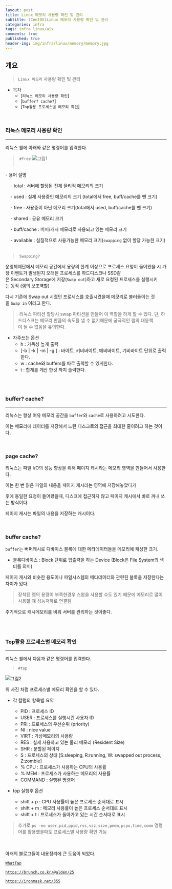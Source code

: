 ```yaml
---
layout: post
title: Linux 메모리 사용량 확인 및 관리 
subtitle: (CentOS)Linux 메모리 사용량 확인 및 관리
categories: infra
tags: infra linux/aix
comments: true
published: true
header-img: img/infra/linux/memory/memory.jpg
---
```


## 개요
> `Linux 메모리` 사용량 확인 및 관리
  
- 목차
	- [`리눅스 메모리 사용량 확인`]
	- [`buffer? cache?`]
	- [`Top활용 프로세스별 메모리 확인`]

<br>

### 리눅스 메모리 사용량 확인
---
리눅스 쉘에 아래와 같은 명령어를 입력한다.



> `#free`
![그림1](https://zunoxi.github.io/assets/img/infra/linux/memory/free.png)
<br><br>


- 용어 설명

    - total : 서버에 할당된 전체 물리적 메모리의 크기

    - used : 실제 사용중인 메모리의 크기 (total에서 free, buff/cache를 뺀 크기) 

    - free : 사용중이 아닌 메모리 크기(total에서 used, buff/cache를 뺀 크기)

    - shared : 공유 메모리 크기

    - buff/cache : 버퍼/캐시 메모리로 사용되고 있는 메모리 크기

    - available : 실질적으로 사용가능한 메모리 크기(`swapping` 없이 할당 가능한 크기)
<br><br>


> `Swapping?`

운영체제단에서 메모리 공간에서 용량의 한계 이상으로 프로세스 요청이 들어왔을 시 가장 이벤트가 발생된지 오래된 프로세스를 하드디스크나 SSD같은 Secondary Storage에 저장(`Swap out`)하고 새로 요청된 프로세스를 실행시키는 동작 (램의 보조역할)

다시 기존에 Swap out 시켰던 프로세스를 호출시켰을때 메모리로 불러들이는 것을 `Swap in` 이라고 한다.

> 리눅스 파티션 할당시 swap 파티션을 만들어 이 역할을 하게 할 수 있다. 단, 하드디스크는 메모리 만큼의
속도를 낼 수 없기때문에 궁극적인 램의 대응책이 될 수 없음을 유의한다.


- 자주쓰는 옵션
	- h : 가독성 높게 출력
	- [-b | -k | -m | -g ] : 바이트, 키비바이트, 메비바이트, 기비바이트 단위로 출력한다.
	- w : cache와 buffers를 따로 출력할 수 있게한다.
	- t : 합계를 계산 한것 까지 출력한다.


<br><br>


### buffer? cache?

---

리눅스는 항상 여유 메모리 공간을 `buffer`와 `cache`로 사용하려고 시도한다.

이는 메모리에 데이터를 저장해서 느린 디스크로의 접근을 최대한 줄이려고 하는 것이다.




<br>

### page cache?

리눅스는 파일 I/O의 성능 향상을 위해 페이지 캐시라는 메모리 영역을 만들어서 사용한다.

이는 한 번 읽은 파일의 내용을 페이지 캐시라는 영역에 저장해놓았다가

후에 동일한 요청이 들어왔을때, 디스크에 접근하지 않고 페이지 캐시에서 바로 꺼내 쓰는 방식이다.

페이지 캐시는 파일의 내용을 저장하는 캐시이다.


<br>


### buffer cache?

`buffer`는 버퍼캐시로 디바이스 블록에 대한 메타데이터들을 메모리에 캐싱한 크기.

* 블록디바이스 : Block 단위로 입출력을 하는 Device (Block은 File System의 섹터를 의미)

페이지 캐시와 비슷한 용도이나 파일시스템의 메타데이터와 관련된 블록을 저장한다는 차이가 있다.

> 장착된 램의 용량이 부족한경우 스왑을 사용할 수도 있기 때문에 메모리르 많이 사용할 떄 성능저하로 연결됨

주기적으로 캐시메모리를 비워 서버를 관리하는 것이좋다.



<br><br>

### Top활용 프로세스별 메모리 확인

---

리눅스 쉘에서 다음과 같은 명령어를 입력한다.

> `#top`

![그림2](https://zunoxi.github.io/assets/img/infra/linux/memory/top.png)


위 사진 처럼 프로세스별 메모리 확인을 할 수 있다.

- 각 칼럼의 항목별 요약
	
	- PID : 프로세스 ID
	- USER : 프로세스를 실행시킨 사용자 ID
	- PRI : 프로세스의 우선순위 (priority)
	- NI : nice value
	- VIRT : 가상메모리의 사용량
	- RES : 실제 사용하고 있는 물리 메모리 (Resident Size)
	- SHR : 분할된 페이지
	- S : 프로세스의 상태 [S:sleeping, R:running, W: swapped out process, Z:zombie]
	- % CPU : 프로세스가 사용하는 CPU의 사용률
	- % MEM : 프로세스가 사용하는 메모리의 사용률
	- COMMAND : 실행된 명령어

- top 실행후 옵션

	- shift + p : CPU 사용률이 높은 프로세스 순서대로 표시
	- shift + m : 메모리 사용률이 높은 프로세스 순서대로 표시
	- shift + t : 프로세스가 돌아가고 있는 시간 순서대로 표시


> 추가로 `ps -eo user,pid,ppid,rss,vsz,size,pmem,pcpu,time,comm` 명령어를 활용했을때도 프로세스별 사용량 확인 가능 


<br><br>
아래의 블로그들이 내용정리에 큰 도움이 되었다.


[`WhatTap`](https://www.whatap.io/ko/blog/37/)

[`https://brunch.co.kr/@alden/25`](https://brunch.co.kr/@alden/25)

[`https://ironmask.net/355`](https://ironmask.net/355)
